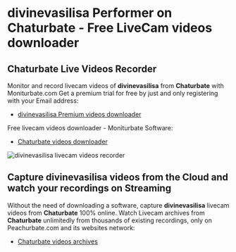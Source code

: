 # divinevasilisa Performer on Chaturbate - Free LiveCam videos downloader

## Chaturbate Live Videos Recorder

Monitor and record livecam videos of **divinevasilisa** from **Chaturbate** with Moniturbate.com
Get a premium trial for free by just and only registering with your Email address:
* [divinevasilisa Premium videos downloader](https://moniturbate.com/request-demo-licence-key.html)

Free livecam videos downloader - Moniturbate Software:
* [Chaturbate videos downloader](https://moniturbate.com/moniturbate-download-software.html)

![divinevasilisa livecam videos recorder](https://peachurnet.com/templates/moniturbate-software.png)


## Capture divinevasilisa videos from the Cloud and watch your recordings on Streaming

Without the need of downloading a software, capture **divinevasilisa** livecam videos from **Chaturbate** 100% online.
Watch Livecam archives from **Chaturbate** unlimitedly from thousands of existing recordings, only on Peachurbate.com and its websites network:
* [Chaturbate videos archives](https://peachurnet.com/)